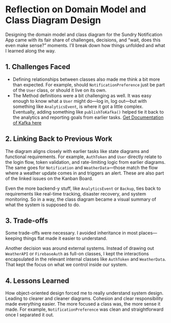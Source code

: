 # Reflection on Domain Model and Class Diagram Design

Designing the domain model and class diagram for the Sundry Notification App came with its fair share of challenges, decisions, and “wait, does this even make sense?” moments. I’ll break down how things unfolded and what I learned along the way.

## 1. Challenges Faced

- Defining relationships between classes also made me think a bit more than expected. For example, should `NotificationPreference` just be part of the `User` class, or should it live on its own.
- The Method definitions were a bit challenging as well. It was easy enough to know what a `User` might do—log in, log out—but with something like `AnalyticsEvent`, is where it got a little complex. Eventually, adding something like `publishToKafka()` helped tie it back to the analytics and reporting goals from earlier tasks. [Get Documentation of Kafka here](https://www.confluent.io/resources/ebook/kafka-the-definitive-guide/?utm_medium=sem&utm_source=google&utm_campaign=ch.sem_br.nonbrand_tp.prs_tgt.kafka_mt.mbm_rgn.emea_sbrgn.tier3_lng.eng_dv.all_con.kafka-concepts_term.kafka-concepts&utm_term=kafka%20concepts&creative=&device=c&placement=&gad_source=1&gclid=CjwKCAjwwe2_BhBEEiwAM1I7sTnX9LoZNNDBycxmKyK5HcfLAN45_B2Z8fXlxg-reeexc_cNHtmTOxoC8sYQAvD_BwE)

## 2. Linking Back to Previous Work

 The diagram aligns closely with earlier tasks like state diagrams and functional requirements. For example, `AuthToken` and `User` directly relate to the login flow, token validation, and rate-limiting logic from earlier diagrams. The same goes for `Notification` and `WeatherData`—those match the flow where a weather update comes in and triggers an alert. These are also part of the linked issues on the Kanban Board.

Even the more backend-y stuff, like `AnalyticsEvent` or `Backup`, ties back to requirements like real-time tracking, disaster recovery, and system monitoring. So in a way, the class diagram became a visual summary of what the system is supposed to do.

## 3. Trade-offs

Some trade-offs were necessary. I avoided inheritance in most places—keeping things flat made it easier to understand. 

Another decision was around external systems. Instead of drawing out `WeatherAPI` or `FirebaseAuth` as full-on classes, I kept the interactions encapsulated in the relevant internal classes like `AuthToken` and `WeatherData`. That kept the focus on what we control inside our system.

## 4. Lessons Learned

How object-oriented design forced me to really understand system design. Leading to clearer and cleaner diagrams.
Cohesion and clear responsibility made everything easier. The more focused a class was, the more sense it made. For example, `NotificationPreference` was clean and straightforward once I separated it out.


